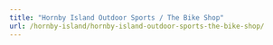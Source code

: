 ```yaml
---
title: "Hornby Island Outdoor Sports / The Bike Shop"
url: /hornby-island/hornby-island-outdoor-sports-the-bike-shop/
---
```

